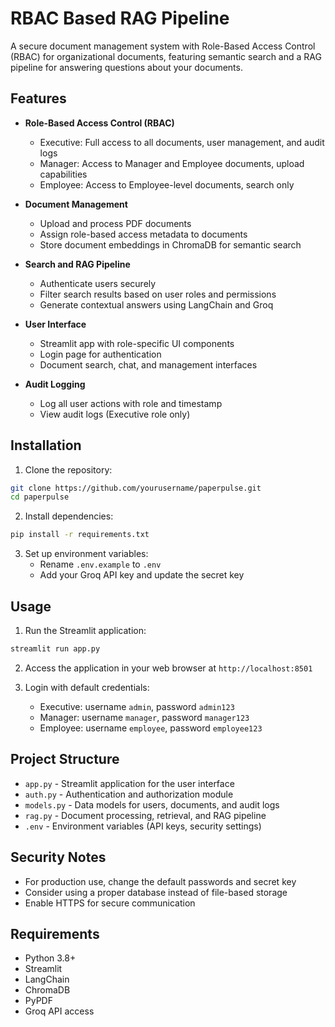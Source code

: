 # RBAC Based RAG Pipeline

A secure document management system with Role-Based Access Control (RBAC) for organizational documents, featuring semantic search and a RAG pipeline for answering questions about your documents.

## Features

- **Role-Based Access Control (RBAC)**
  - Executive: Full access to all documents, user management, and audit logs
  - Manager: Access to Manager and Employee documents, upload capabilities
  - Employee: Access to Employee-level documents, search only

- **Document Management**
  - Upload and process PDF documents
  - Assign role-based access metadata to documents
  - Store document embeddings in ChromaDB for semantic search

- **Search and RAG Pipeline**
  - Authenticate users securely
  - Filter search results based on user roles and permissions
  - Generate contextual answers using LangChain and Groq

- **User Interface**
  - Streamlit app with role-specific UI components
  - Login page for authentication
  - Document search, chat, and management interfaces

- **Audit Logging**
  - Log all user actions with role and timestamp
  - View audit logs (Executive role only)

## Installation

1. Clone the repository:
```bash
git clone https://github.com/yourusername/paperpulse.git
cd paperpulse
```

2. Install dependencies:
```bash
pip install -r requirements.txt
```

3. Set up environment variables:
   - Rename `.env.example` to `.env`
   - Add your Groq API key and update the secret key

## Usage

1. Run the Streamlit application:
```bash
streamlit run app.py
```

2. Access the application in your web browser at `http://localhost:8501`

3. Login with default credentials:
   - Executive: username `admin`, password `admin123`
   - Manager: username `manager`, password `manager123`
   - Employee: username `employee`, password `employee123`

## Project Structure

- `app.py` - Streamlit application for the user interface
- `auth.py` - Authentication and authorization module
- `models.py` - Data models for users, documents, and audit logs
- `rag.py` - Document processing, retrieval, and RAG pipeline
- `.env` - Environment variables (API keys, security settings)

## Security Notes

- For production use, change the default passwords and secret key
- Consider using a proper database instead of file-based storage
- Enable HTTPS for secure communication

## Requirements

- Python 3.8+
- Streamlit
- LangChain
- ChromaDB
- PyPDF
- Groq API access
